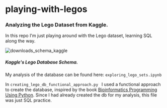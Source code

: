 # playing-with-legos
### Analyzing the Lego Dataset from Kaggle.

In this repo I'm just playing around with the Lego dataset, learning SQL along the way.

![downloads_schema_kaggle](https://user-images.githubusercontent.com/58040292/118311643-c9a44b80-b4b5-11eb-8685-b78d1163d861.png)
##### Kaggle's Lego Database Schema.


My analysis of the database can be found here: `exploring_lego_sets.ipynb`


In `creating_lego_db_functional_approach.py ` I used a functional approach to create the database, inspired by the book [Bioinformatics Programming Using Python](https://www.amazon.com/Bioinformatics-Programming-Using-Python-Biological/dp/059615450X). Since I had already created the db for my analysis, this file was just SQL practice.
